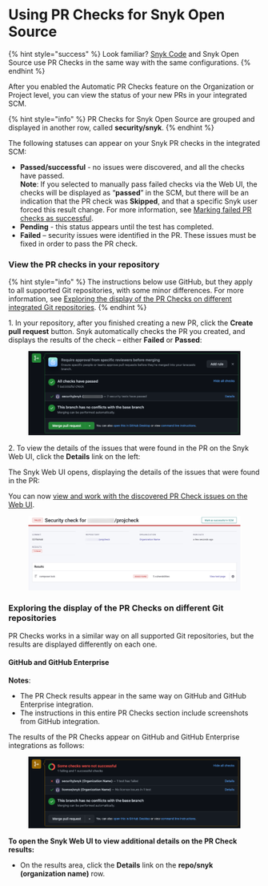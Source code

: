 # Using PR Checks for Snyk Open Source

{% hint style="success" %}
Look familiar? [Snyk Code](../../snyk-code/pr-checks-for-snyk-code/viewing-the-pr-checks-in-your-scm.md) and Snyk Open Source use PR Checks in the same way with the same configurations.&#x20;
{% endhint %}

After you enabled the Automatic PR Checks feature on the Organization or Project level, you can view the status of your new PRs in your integrated SCM.

{% hint style="info" %}
PR Checks for Snyk Open Source are grouped and displayed in another row, called **security/snyk**.
{% endhint %}

The following statuses can appear on your Snyk PR checks in the integrated SCM:

* **Passed/successful** - no issues were discovered, and all the checks have passed.\
  **Note**: If you selected to manually pass failed checks via the Web UI, the checks will be displayed as “**passed**” in the SCM, but there will be an indication that the PR check was **Skipped**, and that a specific Snyk user forced this result change. For more information, see [Marking failed PR checks as successful](../../snyk-code/pr-checks-for-snyk-code/viewing-and-working-with-the-pr-check-results-on-the-snyk-web-ui.md#\_ref105582006).
* **Pending** - this status appears until the test has completed.
* **Failed** – security issues were identified in the PR. These issues must be fixed in order to pass the PR check.

### **View the PR checks in your repository**

{% hint style="info" %}
The instructions below use GitHub, but they apply to all supported Git repositories, with some minor differences. For more information, see [Exploring the display of the PR Checks on different integrated Git repositories](using-pr-checks-for-snyk-open-source.md#\_ref105582759).
{% endhint %}

1\. In your repository, after you finished creating a new PR, click the **Create** **pull request** button. Snyk automatically checks the PR you created, and displays the results of the check – either **Failed** or **Passed**:

<figure><img src="../../../.gitbook/assets/all-checks-pass.png" alt=""><figcaption></figcaption></figure>

2\. To view the details of the issues that were found in the PR on the Snyk Web UI, click the **Details** link on the left:

The Snyk Web UI opens, displaying the details of the issues that were found in the PR:

You can now [view and work with the discovered PR Check issues on the Web UI](../../snyk-code/pr-checks-for-snyk-code/viewing-and-working-with-the-pr-check-results-on-the-snyk-web-ui.md).

<figure><img src="../../../.gitbook/assets/security-check (1).png" alt=""><figcaption></figcaption></figure>

### Exploring the display of the PR Checks on different Git repositories <a href="#_ref105582759" id="_ref105582759"></a>

PR Checks works in a similar way on all supported Git repositories, but the results are displayed differently on each one.

#### **GitHub and GitHub Enterprise**

**Notes**:

* The PR Check results appear in the same way on GitHub and GitHub Enterprise integration.
* The instructions in this entire PR Checks section include screenshots from GitHub integration.

The results of the PR Checks appear on GitHub and GitHub Enterprise integrations as follows:

<figure><img src="../../../.gitbook/assets/some-checks-failed (1).png" alt=""><figcaption></figcaption></figure>

**To open the Snyk Web UI to view additional details on the PR Check results:**

* On the results area, click the **Details** link on the **repo/snyk** **(organization name)** row.
